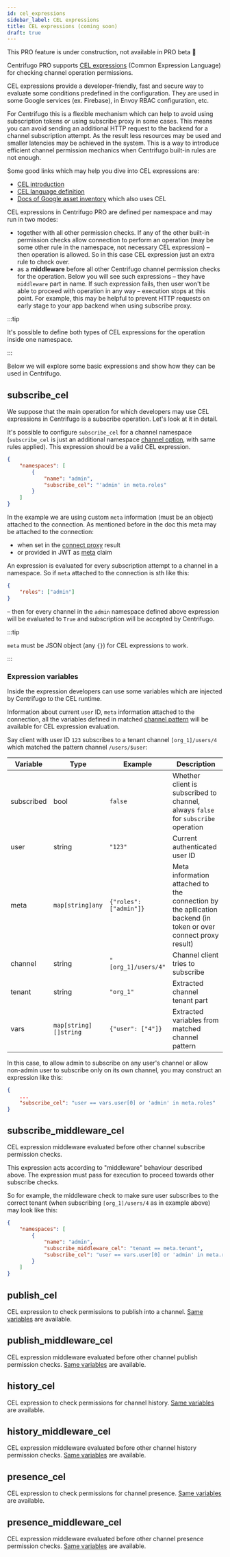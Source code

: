 ```yaml
---
id: cel_expressions
sidebar_label: CEL expressions
title: CEL expressions (coming soon)
draft: true
---
```


This PRO feature is under construction, not available in PRO beta 🚧

Centrifugo PRO supports [CEL expressions](https://opensource.google/projects/cel) (Common Expression Language) for checking channel operation permissions.

CEL expressions provide a developer-friendly, fast and secure way to evaluate some conditions predefined in the configuration. They are used in some Google services (ex. Firebase), in Envoy RBAC configuration, etc.

For Centrifugo this is a flexible mechanism which can help to avoid using subscription tokens or using subscribe proxy in some cases. This means you can avoid sending an additional HTTP request to the backend for a channel subscription attempt. As the result less resources may be used and smaller latencies may be achieved in the system. This is a way to introduce efficient channel permission mechanics when Centrifugo built-in rules are not enough.

Some good links which may help you dive into CEL expressions are:

* [CEL introduction](https://github.com/google/cel-spec/blob/master/doc/intro.md)
* [CEL language definition](https://github.com/google/cel-spec/blob/master/doc/langdef.md)
* [Docs of Google asset inventory](https://cloud.google.com/asset-inventory/docs/monitoring-asset-changes-with-condition#using_cel) which also uses CEL

CEL expressions in Centrifugo PRO are defined per namespace and may run in two modes:

* together with all other permission checks. If any of the other built-in permission checks allow connection to perform an operation (may be some other rule in the namespace, not necessary CEL expression) – then operation is allowed. So in this case CEL expression just an extra rule to check over.
* as a **middleware** before all other Centrifugo channel permission checks for the operation. Below you will see such expressions – they have `middleware` part in name. If such expression fails, then user won't be able to proceed with operation in any way – execution stops at this point. For example, this may be helpful to prevent HTTP requests on early stage to your app backend when using subscribe proxy.

:::tip

It's possible to define both types of CEL expressions for the operation inside one namespace.

:::

Below we will explore some basic expressions and show how they can be used in Centrifugo.

## subscribe_cel

We suppose that the main operation for which developers may use CEL expressions in Centrifugo is a subscribe operation. Let's look at it in detail.

It's possible to configure `subscribe_cel` for a channel namespace (`subscribe_cel` is just an additional namespace [channel option](../server/channels.md#channel-options), with same rules applied). This expression should be a valid CEL expression.

```json title="config.json"
{
    "namespaces": [
        {
            "name": "admin",
            "subscribe_cel": "'admin' in meta.roles"
        }
    ]
}
```

In the example we are using custom `meta` information (must be an object) attached to the connection. As mentioned before in the doc this meta may be attached to the connection:

* when set in the [connect proxy](../server/proxy.md#connect-proxy) result
* or provided in JWT as [meta](../server/authentication.md#meta) claim

An expression is evaluated for every subscription attempt to a channel in a namespace. So if `meta` attached to the connection is sth like this:

```json
{
    "roles": ["admin"]
}
```

– then for every channel in the `admin` namespace defined above expression will be evaluated to `True` and subscription will be accepted by Centrifugo.

:::tip

`meta` must be JSON object (any `{}`) for CEL expressions to work.

:::

### Expression variables

Inside the expression developers can use some variables which are injected by Centrifugo to the CEL runtime. 

Information about current `user` ID, `meta` information attached to the connection, all the variables defined in matched [channel pattern](./channel_patterns.md) will be available for CEL expression evaluation.

Say client with user ID `123` subscribes to a tenant channel `[org_1]/users/4` which matched the pattern channel `/users/$user`:

| Variable | Type | Example |  Description |
| ------------ | -------------- | ---- | ------------ |
| subscribed | bool | `false` |  Whether client is subscribed to channel, always `false` for `subscribe` operation |
| user       | string     | `"123"` |  Current authenticated user ID |
| meta     | `map[string]any` | `{"roles": ["admin"]}` | Meta information attached to the connection by the apllication backend (in token or over connect proxy result) |
| channel    | string     | `"[org_1]/users/4"` | Channel client tries to subscribe      |
| tenant  | string     | `"org_1"` |  Extracted channel tenant part |
| vars | `map[string][]string` | `{"user": ["4"]}` |  Extracted variables from matched channel pattern |

In this case, to allow admin to subscribe on any user's channel or allow non-admin user to subscribe only on its own channel, you may construct an expression like this:

```json
{
    ...
    "subscribe_cel": "user == vars.user[0] or 'admin' in meta.roles"
}
```

## subscribe_middleware_cel

CEL expression middleware evaluated before other channel subscribe permission checks.

This expression acts according to "middleware" behaviour described above. The expression must pass for execution to proceed towards other subscribe checks.

So for example, the middleware check to make sure user subscribes to the correct tenant (when subscribing `[org_1]/users/4` as in example above) may look like this:

```json
{
    "namespaces": [
        {
            "name": "admin",
            "subscribe_middleware_cel": "tenant == meta.tenant",
            "subscribe_cel": "user == vars.user[0] or 'admin' in meta.roles"
        }
    ]
}
```

## publish_cel

CEL expression to check permissions to publish into a channel. [Same variables](#expression-variables) are available.

## publish_middleware_cel

CEL expression middleware evaluated before other channel publish permission checks. [Same variables](#expression-variables) are available.

## history_cel

CEL expression to check permissions for channel history. [Same variables](#expression-variables) are available.

## history_middleware_cel

CEL expression middleware evaluated before other channel history permission checks. [Same variables](#expression-variables) are available.

## presence_cel

CEL expression to check permissions for channel presence. [Same variables](#expression-variables) are available.

## presence_middleware_cel

CEL expression middleware evaluated before other channel presence permission checks. [Same variables](#expression-variables) are available.
